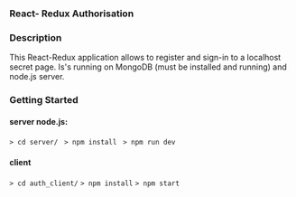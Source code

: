 ### React- Redux Authorisation

### Description

This React-Redux application allows to register and sign-in to a
localhost secret page. Is's running on MongoDB (must be installed and running)
and node.js server.



### Getting Started

#### server node.js:

`> cd server/ `
`> npm install `
`> npm run dev`

#### client

`> cd auth_client/`
`> npm install`
`> npm start`
